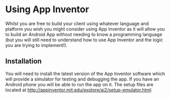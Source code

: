 
# Using App Inventor

Whilst you are free to build your client using whatever language and platform you wish you might consider using App Inventor as it will allow you to build an Android App without needing to know a programming language (but you will still need to understand how to use App Inventor and the logic you are trying to implement!).

## Installation

You will need to install the latest version of the App Inventor software which will provide a simulator for testing and debugging the app. If you have an Android phone you will be able to run the app on it. The setup files are located at http://appinventor.mit.edu/explore/ai2/setup-emulator.html

